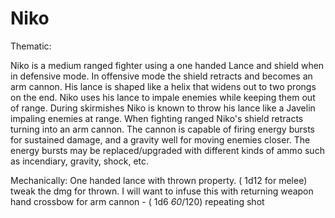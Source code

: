 # Niko

Thematic:

Niko is a medium ranged fighter using a one handed Lance and shield when in defensive mode. In offensive mode the shield retracts and becomes an arm cannon. His lance is shaped like a helix that widens out to two prongs on the end. Niko uses his lance to impale enemies while keeping them out of range. During skirmishes Niko is known to throw his lance like a Javelin impaling enemies at range. When fighting ranged Niko's shield retracts turning into an arm cannon. The cannon is capable of firing energy bursts for sustained damage, and a gravity well for moving enemies closer. The energy bursts may be replaced/upgraded with different kinds of ammo such as incendiary, gravity, shock, etc. 

Mechanically:
One handed lance with thrown property. ( 1d12 for melee) tweak the dmg for thrown. I will want to infuse this with returning weapon
hand crossbow for arm cannon - ( 1d6  *60*/120) repeating shot 
